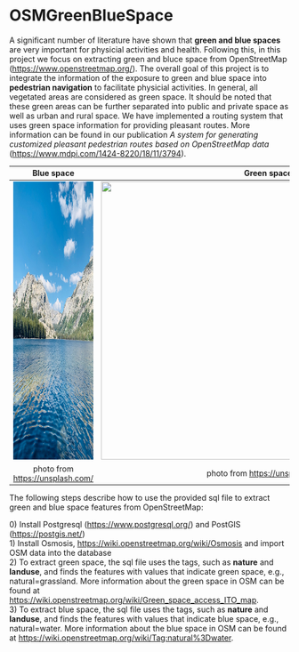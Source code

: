 # OSMGreenBlueSpace
A significant number of literature have shown that **green and blue spaces** are very important for physicial activities and health. Following this, in this project we focus on extracting green and bluce space from OpenStreetMap (https://www.openstreetmap.org/). The overall goal of this project is to integrate the information of the exposure to green and blue space into  **pedestrian navigation** to facilitate physicial activities. In general, all vegetated areas are considered as green space. It should be noted that these green areas can be further separated into public and private space as well as urban and rural space. We have implemented a routing system that uses green space information for providing pleasant routes. More information can be found in our publication *A system for generating customized pleasant pedestrian routes based on OpenStreetMap data* (https://www.mdpi.com/1424-8220/18/11/3794).


Blue space             |  Green space
:-------------------------:|:-------------------------:
<img width="600" height="500"  src="https://github.com/wzy19840102/OSMGreenBlueSpace/blob/main/fig/blue.jpg" /> |  <img width="600" height="500"   src="https://github.com/wzy19840102/OSMGreenBlueSpace/blob/main/fig/green.jpg" />
photo from https://unsplash.com/ |  photo from https://unsplash.com/ 


The following steps describe how to use the provided sql file to extract green and blue space features from OpenStreetMap: 

0\) Install Postgresql (https://www.postgresql.org/) and PostGIS (https://postgis.net/)<br/>
1\) Install Osmosis, https://wiki.openstreetmap.org/wiki/Osmosis and import OSM data into the database<br/>
2\) To extract green space,  the sql file uses the tags, such as **nature** and **landuse**,  and finds the features with values that indicate green space, e.g., natural=grassland. More information about the green space in OSM can be found at https://wiki.openstreetmap.org/wiki/Green_space_access_ITO_map. <br/>
3\) To extract blue space, the sql file uses the tags, such as **nature** and **landuse**,  and finds the features with values that indicate blue space, e.g., natural=water. More information about the blue space in OSM can be found at https://wiki.openstreetmap.org/wiki/Tag:natural%3Dwater. <br/>

